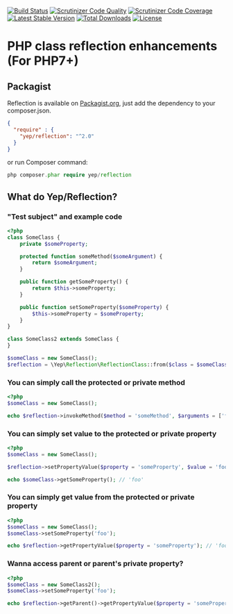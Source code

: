 [![Build Status](https://travis-ci.org/YepFoundation/reflection.svg?branch=v2)](https://travis-ci.org/YepFoundation/reflection)
[![Scrutinizer Code Quality](https://scrutinizer-ci.com/g/YepFoundation/reflection/badges/quality-score.png?b=v2)](https://scrutinizer-ci.com/g/YepFoundation/reflection/?branch=v2)
[![Scrutinizer Code Coverage](https://scrutinizer-ci.com/g/YepFoundation/reflection/badges/coverage.png?b=v2)](https://scrutinizer-ci.com/g/YepFoundation/reflection/?branch=v2)
[![Latest Stable Version](https://poser.pugx.org/yep/reflection/v/stable)](https://packagist.org/packages/yep/reflection)
[![Total Downloads](https://poser.pugx.org/yep/reflection/downloads)](https://packagist.org/packages/yep/reflection)
[![License](https://poser.pugx.org/yep/reflection/license)](https://github.com/YepFoundation/reflection/blob/v2/LICENSE.md)

# PHP class reflection enhancements (For PHP7+)

## Packagist
Reflection is available on [Packagist.org](https://packagist.org/packages/yep/reflection),
just add the dependency to your composer.json.

```json
{
  "require" : {
    "yep/reflection": "^2.0"
  }
}
```

or run Composer command:

```php
php composer.phar require yep/reflection
```

## What do Yep/Reflection?

### "Test subject" and example code
```php
<?php
class SomeClass {
	private $someProperty;

	protected function someMethod($someArgument) {
		return $someArgument;
	}

	public function getSomeProperty() {
		return $this->someProperty;
	}

	public function setSomeProperty($someProperty) {
		$this->someProperty = $someProperty;
	}
}

class SomeClass2 extends SomeClass {
}

$someClass = new SomeClass();
$reflection = \Yep\Reflection\ReflectionClass::from($class = $someClass);
```

### You can simply call the protected or private method

```php
<?php
$someClass = new SomeClass();

echo $reflection->invokeMethod($method = 'someMethod', $arguments = ['foo']); // 'foo'
```

### You can simply set value to the protected or private property

```php
<?php
$someClass = new SomeClass();

$reflection->setPropertyValue($property = 'someProperty', $value = 'foo');

echo $someClass->getSomeProperty(); // 'foo'
```

### You can simply get value from the protected or private property

```php
<?php
$someClass = new SomeClass();
$someClass->setSomeProperty('foo');

echo $reflection->getPropertyValue($property = 'someProperty'); // 'foo';
```


### Wanna access parent or parent's private property?

```php
<?php
$someClass = new SomeClass2();
$someClass->setSomeProperty('foo');

echo $reflection->getParent()->getPropertyValue($property = 'someProperty'); // 'foo';
```
